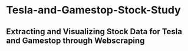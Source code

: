 # Tesla-and-Gamestop-Stock-Study
## Extracting and Visualizing Stock Data for Tesla and Gamestop through Webscraping
